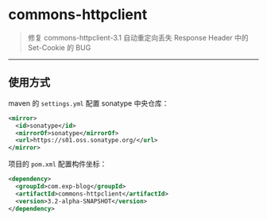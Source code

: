 # commons-httpclient

> 修复 commons-httpclient-3.1 自动重定向丢失 Response Header 中的 Set-Cookie 的 BUG

------

## 使用方式

maven 的 `settings.yml` 配置 sonatype 中央仓库：

```xml
<mirror>
  <id>sonatype</id>
  <mirrorOf>sonatype</mirrorOf>
  <url>https://s01.oss.sonatype.org/</url>
</mirror>
```

项目的 `pom.xml` 配置构件坐标：

```xml
<dependency>
  <groupId>com.exp-blog</groupId>
  <artifactId>commons-httpclient</artifactId>
  <version>3.2-alpha-SNAPSHOT</version>
</dependency>
```

